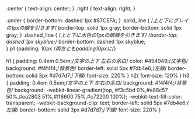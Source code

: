 .center {
  text-align: center;
}
.right {
  text-align: right;
}


.under {
  border-bottom: dashed 1px #87CEFA;
}
.solid_line {
  /*上と下にグレイの1pxの線を引きます*/
  border-top: solid 1px gray;
  border-bottom: solid 1px gray;
}
.dashed_line {
  /*上と下に水色の1pxの破線を引きます*/
  /*border-top: dashed 1px skyblue;*/
  border-bottom: dashed 1px skyblue;	
}
p1 {padding: 10px
  /*両方ともpadding10pxに*/}

h1 {
  padding: 0.4em 0.5em;/*文字の上下 左右の余白*/
  color: #494949;/*文字色*/
  background: #f4f4f4;/*背景色*/
  border-left: solid 5px #7db4e6;/*左線*/
  border-bottom: solid 3px #d7d7d7;/*下線*/
  font-size: 220%
}
h2{
 font-size: 120%
}
h3 {
  padding: 0.4em 0.5em;/*文字の上下 左右の余白*/
  background: #f4f4f4;/*背景色*/
  background: -webkit-linear-gradient(top, #f3c5bd 0%,#e86c57 50%,#ea2803 51%,#ff6600 75%,#c72200 100%);
  -webkit-text-fill-color: transparent;
  -webkit-background-clip: text;
  border-left: solid 5px #7db4e6;/*左線*/
  border-bottom: solid 3px #d7d7d7;/*下線*/
  font-size: 220%
}

